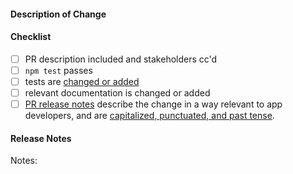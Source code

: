 #### Description of Change
<!--
Thank you for your Pull Request. Please provide a description above and review
the requirements below.

Contributors guide: https://github.com/electron/electron/blob/main/CONTRIBUTING.md
-->

#### Checklist
<!-- Remove items that do not apply. For completed items, change [ ] to [x]. -->

- [ ] PR description included and stakeholders cc'd
- [ ] `npm test` passes
- [ ] tests are [changed or added](https://github.com/electron/electron/blob/main/docs/development/testing.md)
- [ ] relevant documentation is changed or added
- [ ] [PR release notes](https://github.com/electron/clerk/blob/master/README.md) describe the change in a way relevant to app developers, and are [capitalized, punctuated, and past tense](https://github.com/electron/clerk/blob/master/README.md#examples).

#### Release Notes

Notes: <!-- Please add a one-line description for app developers to read in the release notes, or 'none' if no notes relevant to app developers. Examples and help on special cases: https://github.com/electron/clerk/blob/master/README.md#examples -->
